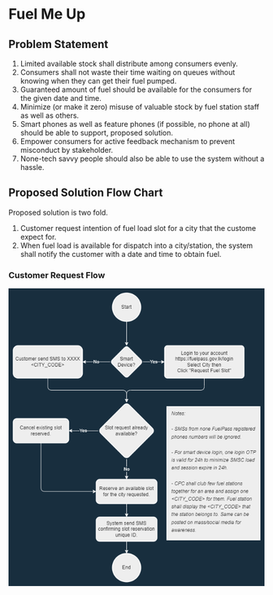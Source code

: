 # Fuel Me Up

## Problem Statement

1. Limited available stock shall distribute among consumers evenly.
2. Consumers shall not waste their time waiting on queues without knowing when they can get their fuel pumped.
3. Guaranteed amount of fuel should be available for the consumers for the given date and time.
3. Minimize (or make it zero) misuse of valuable stock by fuel station staff as well as others.
4. Smart phones as well as feature phones (if possible, no phone at all) should be able to support, proposed solution.
5. Empower consumers for active feedback mechanism to prevent misconduct by stakeholder.
6. None-tech savvy people should also be able to use the system without a hassle.

## Proposed Solution Flow Chart

Proposed solution is two fold.

1. Customer request intention of fuel load slot for a city that the custome expect for.
2. When fuel load is available for dispatch into a city/station, the system shall notify the customer with a date and time to obtain fuel.

### Customer Request Flow
![alt text](https://github.com/fuelforallofus/fuelmeup/blob/p1_dev/request_fuel_load_slot.drawio.png)
